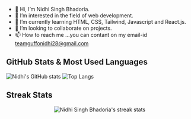 - 👋 Hi, I’m Nidhi Singh Bhadoria. 
- 👀 I’m interested in the field of web development. 
- 🌱 I’m currently learning HTML, CSS, Tailwind, Javascript and React.js.
- 💞️ I’m looking to collaborate on projects.
- 📫 How to reach me ...you can contant on my email-id teamguffonidhi28@gmail.com
## GitHub Stats & Most Used Languages
![Nidhi's GitHub stats](https://github-readme-stats.vercel.app/api?username=Nidhi28fg&show_icons=true&count_private=true) ![Top Langs](https://github-readme-stats.vercel.app/api/top-langs/?username=Nidhi28fg&layout=compact)
## Streak Stats
<p align="center">
  <img src="https://github-readme-streak-stats.herokuapp.com/?user=Nidhi28fg" alt="Nidhi Singh Bhadoria's streak stats" />
</p>
